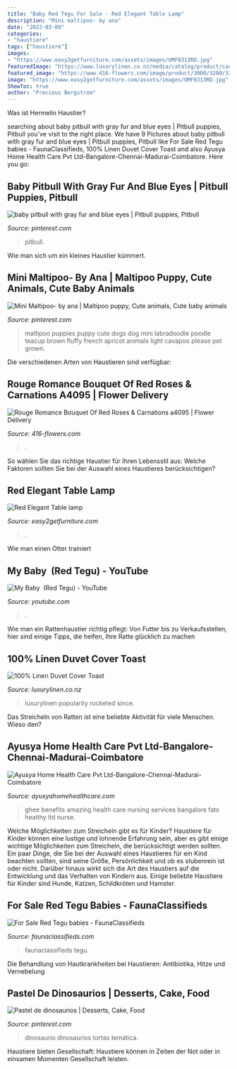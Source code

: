 ```yaml
---
title: "Baby Red Tegu For Sale - Red Elegant Table Lamp"
description: "Mini maltipoo- by ana"
date: "2022-03-09"
categories:
- "haustiere"
tags: ["haustiere"]
images:
- "https://www.easy2getfurniture.com/assets/images/UMF8313RD.jpg"
featuredImage: "https://www.luxurylinen.co.nz/media/catalog/product/cache/1/image/9df78eab33525d08d6e5fb8d27136e95/s/o/sove-linen-duvet-cover-toast-aip0158ksd-5_1580679314.jpg"
featured_image: "https://www.416-flowers.com/image/product/3000/3200/3212/7516pd_800x800.jpg"
image: "https://www.easy2getfurniture.com/assets/images/UMF8313RD.jpg"
ShowToc: true
author: "Precious Bergstrom"
---
```



Was ist Hermelin Haustier?

	

		
searching about baby pitbull with gray fur and blue eyes | Pitbull puppies, Pitbull you've visit to the right place. We have 9 Pictures about baby pitbull with gray fur and blue eyes | Pitbull puppies, Pitbull like For Sale Red Tegu babies - FaunaClassifieds, 100% Linen Duvet Cover Toast and also Ayusya Home Health Care Pvt Ltd-Bangalore-Chennai-Madurai-Coimbatore. Here you go:
		
    
## Baby Pitbull With Gray Fur And Blue Eyes | Pitbull Puppies, Pitbull

<img loading=lazy src="https://i.pinimg.com/736x/2c/cc/33/2ccc330b5ebeadc48b6029913fee7a5e--bully-pitbull-pet-lovers.jpg" onerror="this.onerror=null;this.src='https://tse1.mm.bing.net/th?id=OIP.CSDfBMMTlW3sgSy4iJvXOwHaLH&amp;pid=15.1';" alt="baby pitbull with gray fur and blue eyes | Pitbull puppies, Pitbull">

_Source: pinterest.com_

>pitbull. 

	

Wie man sich um ein kleines Haustier kümmert.

    
## Mini Maltipoo- By Ana | Maltipoo Puppy, Cute Animals, Cute Baby Animals

<img loading=lazy src="https://i.pinimg.com/736x/ed/45/6e/ed456e0397e92f6452be3edb7412f921--maltipoo-teacup-maltipoo-puppies.jpg" onerror="this.onerror=null;this.src='https://tse1.mm.bing.net/th?id=OIP.CI2eAgqOMj9r3_FhIGQQkwHaHK&amp;pid=15.1';" alt="Mini Maltipoo- by ana | Maltipoo puppy, Cute animals, Cute baby animals">

_Source: pinterest.com_

>maltipoo puppies puppy cute dogs dog mini labradoodle poodle teacup brown fluffy french apricot animals light cavapoo please pet grown. 

	

Die verschiedenen Arten von Haustieren sind verfügbar:

    
## Rouge Romance Bouquet Of Red Roses &amp; Carnations A4095 | Flower Delivery

<img loading=lazy src="https://www.416-flowers.com/image/product/3000/3200/3212/7516pd_800x800.jpg" onerror="this.onerror=null;this.src='https://tse3.mm.bing.net/th?id=OIP.5W3GenqOdRqoQnYucqQcSwHaHa&amp;pid=15.1';" alt="Rouge Romance Bouquet Of Red Roses &amp; Carnations a4095 | Flower Delivery">

_Source: 416-flowers.com_

>. 

	

So wählen Sie das richtige Haustier für Ihren Lebensstil aus: Welche Faktoren sollten Sie bei der Auswahl eines Haustieres berücksichtigen?

    
## Red Elegant Table Lamp

<img loading=lazy src="https://www.easy2getfurniture.com/assets/images/UMF8313RD.jpg" onerror="this.onerror=null;this.src='https://tse2.mm.bing.net/th?id=OIP.WzLiXrBlGt5kIa31iicw4gHaOD&amp;pid=15.1';" alt="Red Elegant Table lamp">

_Source: easy2getfurniture.com_

>. 

	

Wie man einen Otter trainiert

    
## My Baby ️ (Red Tegu) - YouTube

<img loading=lazy src="https://i.ytimg.com/vi/33oPkNbKhw4/maxresdefault.jpg" onerror="this.onerror=null;this.src='https://tse4.mm.bing.net/th?id=OIP.48CscpF8IPJTDA8EKJpHYAHaEK&amp;pid=15.1';" alt="My Baby ️ (Red Tegu) - YouTube">

_Source: youtube.com_

>. 

	

Wie man ein Rattenhaustier richtig pflegt: Von Futter bis zu Verkaufsstellen, hier sind einige Tipps, die helfen, Ihre Ratte glücklich zu machen

    
## 100% Linen Duvet Cover Toast

<img loading=lazy src="https://www.luxurylinen.co.nz/media/catalog/product/cache/1/image/9df78eab33525d08d6e5fb8d27136e95/s/o/sove-linen-duvet-cover-toast-aip0158ksd-5_1580679314.jpg" onerror="this.onerror=null;this.src='https://tse3.mm.bing.net/th?id=OIP.O3oZ0AyF3bGFJefwUJQiAQHaJ4&amp;pid=15.1';" alt="100% Linen Duvet Cover Toast">

_Source: luxurylinen.co.nz_

>luxurylinen popularity rocketed since. 

	

Das Streicheln von Ratten ist eine beliebte Aktivität für viele Menschen. Wieso den?

    
## Ayusya Home Health Care Pvt Ltd-Bangalore-Chennai-Madurai-Coimbatore

<img loading=lazy src="https://ayusyahomehealthcare.com/wp-content/uploads/2020/07/ghee-butter-in-glass-jar-with-wooden-spoon-e1595913450622-300x200.jpg" onerror="this.onerror=null;this.src='https://tse4.mm.bing.net/th?id=OIP.W0Xu3Fs9uke5z92cVOMZ9QAAAA&amp;pid=15.1';" alt="Ayusya Home Health Care Pvt Ltd-Bangalore-Chennai-Madurai-Coimbatore">

_Source: ayusyahomehealthcare.com_

>ghee benefits amazing health care nursing services bangalore fats healthy ltd nurse. 

	

Welche Möglichkeiten zum Streicheln gibt es für Kinder?
Haustiere für Kinder können eine lustige und lohnende Erfahrung sein, aber es gibt einige wichtige Möglichkeiten zum Streicheln, die berücksichtigt werden sollten. Ein paar Dinge, die Sie bei der Auswahl eines Haustieres für ein Kind beachten sollten, sind seine Größe, Persönlichkeit und ob es stubenrein ist oder nicht. Darüber hinaus wirkt sich die Art des Haustiers auf die Entwicklung und das Verhalten von Kindern aus. Einige beliebte Haustiere für Kinder sind Hunde, Katzen, Schildkröten und Hamster.

    
## For Sale Red Tegu Babies - FaunaClassifieds

<img loading=lazy src="http://www.faunaclassifieds.com/forums/attachment.php?s=c5b8786d1f21ef37b6938e39b53f5f0c&amp;attachmentid=1116579&amp;stc=1&amp;d=1603741058" onerror="this.onerror=null;this.src='https://tse1.mm.bing.net/th?id=OIP.L2efSdQNiYbRvG_fFdn6xgHaHJ&amp;pid=15.1';" alt="For Sale Red Tegu babies - FaunaClassifieds">

_Source: faunaclassifieds.com_

>faunaclassifieds tegu. 

	

Die Behandlung von Hautkrankheiten bei Haustieren: Antibiotika, Hitze und Vernebelung

    
## Pastel De Dinosaurios | Desserts, Cake, Food

<img loading=lazy src="https://i.pinimg.com/736x/23/6a/af/236aafe292fee76e88a1e3efd23125fd.jpg" onerror="this.onerror=null;this.src='https://tse3.mm.bing.net/th?id=OIP.xyqyx9EjJGg8EMF-T5SGtQHaJ3&amp;pid=15.1';" alt="Pastel de dinosaurios | Desserts, Cake, Food">

_Source: pinterest.com_

>dinosaurio dinosaurios tortas temática. 

	

Haustiere bieten Gesellschaft: Haustiere können in Zeiten der Not oder in einsamen Momenten Gesellschaft leisten.

